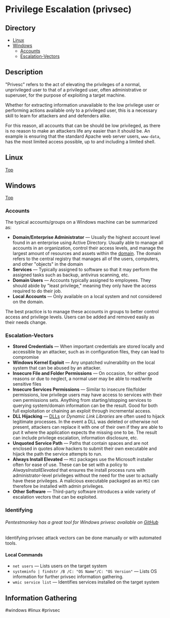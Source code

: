 # Privilege Escalation (privsec)
## Directory

- [Linux](#Linux)
- [Windows](#Windows)
	- [Accounts](#Accounts)
	- [Escalation-Vectors](#Escalation-Vectors)
## Description
"Privesc" refers to the act of elevating the privileges of a normal, unprivileged user to that of a privileged user, often administrative or superuser, for the purpose of exploiting a target machine. 

Whether for extracting information unavailable to the low privilege user or performing actions available only to a privileged user, this is a necessary skill to learn for attackers and and defenders alike. 

For this reason, all accounts that can be should be low privileged, as there is no reason to make an attackers life any easier than it should be. An example is ensuring that the standard Apache web server users, `www-data`, has the most limited access possible, up to and including a limited shell. 

## Linux
[Top](#Directory)


## Windows
[Top](#Directory)

### Accounts
The typical accounts/groups on a Windows machine can be summarized as:
- **Domain/Enterprise Administrator** &mdash; Usually the highest account level found in an enterprise using Active Directory. Usually able to manage all accounts in an organization, control their access levels, and manage the largest amount of resources and assets within the [domain](../concepts/domain_AD.md). The domain refers to the central registry that manages all of the users, computers, and other "objects" in the domain 
- **Services** &mdash; Typically assigned to software so that it may perform the assigned tasks such as backup, antivirus scanning, etc. 
- **Domain Users**  &mdash; Accounts typically assigned to employees. They should abide by "least privilege," meaning they only have the access required to do their job. 
- **Local Accounts**  &mdash; Only available on a local system and not considered on the domain. 

The best practice is to manage these accounts in groups to better control access and privilege levels. Users can be added and removed easily as their needs change. 

### Escalation-Vectors
- **Stored Credentials** &mdash; When important credentials are stored locally and accessible by an attacker, such as in configuration files, they can lead to compromise
- **Windows Kernel Exploit** &mdash; Any unpatched vulnerability on the local system that can be abused by an attacker. 
- **Insecure File and Folder Permissions** &mdash; On occasion, for either good reasons or due to neglect, a normal user may be able to read/write sensitive files
- **Insecure Services Permissions** &mdash; Similar to insecure file/folder permissions, low privilege users may have access to services with their own permissions sets. Anything from starting/stopping services to querying system/domain information can be the result. Good for both full exploitation or chaining an exploit through incremental access.
- **DLL Hijacking** &mdash; [DLLs](../concepts/dynamic_link_library_dll.md) or *Dynamic Link Libraries* are often used to hijack legitimate processes. In the event a DLL was deleted or otherwise not  present, attackers can replace it with one of their own if they are able to put it where the application expects the missing one to be. The result can include privilege escalation, information disclosure, etc. 
- **Unquoted Service Path** &mdash; Paths that contain spaces and are not enclosed in quotes allow hackers to submit their own executable and hijack the path the service attempts to run. 
- **Always Install Elevated** &mdash; `MSI` packages use the Microsoft installer often for ease of use. These can be set with a policy to *AlwaysInstallElevated* that ensures the install process runs with administrator-level privileges without the need for the user to actually have these privileges. A malicious executable packaged as an `MSI` can therefore be installed with admin privileges. 
- **Other Software** &mdash; Third-party software introduces a wide variety of escalation vectors that can be exploited. 

### Identifying
###### Pentestmonkey has a great tool for Windows privesc available on [GitHub](https://github.com/pentestmonkey/windows-privesc-check)

Identifying privsec attack vectors can be done manually or with automated tools. 

#### Local Commands
- `net users` &mdash; Lists users on the target system
- `systeminfo | findstr /B /C: "OS Name"/C: "OS Version"` &mdash; Lists OS information for further privsec information gathering. 
- `wmic service list` &mdash; Identifies services installed on the target system
## Information Gathering
#windows #linux #privsec
